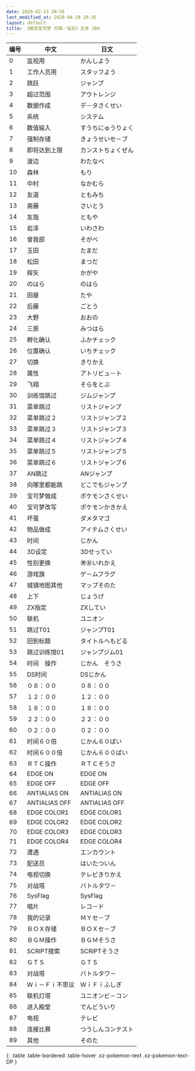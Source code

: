 ```yaml
---
date: 2020-02-23 20:56
last_modified_at: 2020-04-29 20:35
layout: default
title: 《精灵宝可梦 珍珠／钻石》文本 289
---
```

| 编号 | 中文 | 日文 |
| ---- | ---- | ---- |
| 0 | 监视用 | かんしよう |
| 1 | 工作人员用 | スタッフよう |
| 2 | 跳跃 | ジャンプ |
| 3 | 超过范围 | アウトレンジ |
| 4 | 数据作成 | デ－タさくせい |
| 5 | 系统 | システム |
| 6 | 数值输入 | すうちにゅうりょく |
| 7 | 强制存储 | きょうせいセ－ブ |
| 8 | 即将达到上限 | カンストちょくぜん |
| 9 | 渡边 | わたなべ |
| 10 | 森林 | もり |
| 11 | 中村 | なかむら |
| 12 | 友道 | ともみち |
| 13 | 斋藤 | さいとう |
| 14 | 友哉 | ともや |
| 15 | 岩泽 | いわさわ |
| 16 | 曾我部 | そがべ |
| 17 | 玉田 | たまだ |
| 18 | 松田 | まつだ |
| 19 | 辉矢 | かがや |
| 20 | のはら | のはら |
| 21 | 田屋 | たや |
| 22 | 后藤 | ごとう |
| 23 | 大野 | おおの |
| 24 | 三原 | みつはら |
| 25 | 孵化确认 | ふかチェック |
| 26 | 位置确认 | いちチェック |
| 27 | 切换 | きりかえ |
| 28 | 属性 | アトリビュ－ト |
| 29 | 飞翔 | そらをとぶ |
| 30 | 训练馆跳过 | ジムジャンプ |
| 31 | 菜单跳过 | リストジャンプ |
| 32 | 菜单跳过２ | リストジャンプ２ |
| 33 | 菜单跳过３ | リストジャンプ３ |
| 34 | 菜单跳过４ | リストジャンプ４ |
| 35 | 菜单跳过５ | リストジャンプ５ |
| 36 | 菜单跳过６ | リストジャンプ６ |
| 37 | AN跳过 | ANジャンプ |
| 38 | 向哪里都能跳 | どこでもジャンプ |
| 39 | 宝可梦做成 | ポケモンさくせい |
| 40 | 宝可梦改写 | ポケモンかきかえ |
| 41 | 坏蛋 | ダメタマゴ |
| 42 | 物品做成 | アイテムさくせい |
| 43 | 时间 | じかん |
| 44 | 3D设定 | 3Dせってい |
| 45 | 性别更换 | ㊚㊛いれかえ |
| 46 | 游戏旗 | ゲ－ムフラグ |
| 47 | 城镇地图其他 | マップそのた |
| 48 | 上下 | じょうげ |
| 49 | ZX指定 | ZXしてい |
| 50 | 联机 | ユニオン |
| 51 | 跳过T01 | ジャンプT01 |
| 52 | 回到标题 | タイトルへもどる |
| 53 | 跳过训练馆01 | ジャンプジム01 |
| 54 | 时间　操作 | じかん　そうさ |
| 55 | DS时间 | DSじかん |
| 56 | ０８：００ | ０８：００ |
| 57 | １２：００ | １２：００ |
| 58 | １８：００ | １８：００ |
| 59 | ２２：００ | ２２：００ |
| 60 | ０２：００ | ０２：００ |
| 61 | 时间６０倍 | じかん６０ばい |
| 62 | 时间６００倍 | じかん６００ばい |
| 63 | ＲＴＣ操作 | ＲＴＣそうさ |
| 64 | EDGE ON | EDGE ON |
| 65 | EDGE OFF | EDGE OFF |
| 66 | ANTIALIAS ON | ANTIALIAS ON |
| 67 | ANTIALIAS OFF | ANTIALIAS OFF |
| 68 | EDGE COLOR1 | EDGE COLOR1 |
| 69 | EDGE COLOR2 | EDGE COLOR2 |
| 70 | EDGE COLOR3 | EDGE COLOR3 |
| 71 | EDGE COLOR4 | EDGE COLOR4 |
| 72 | 遭遇 | エンカウント |
| 73 | 配送员 | はいたついん |
| 74 | 电视切换 | テレビきりかえ |
| 75 | 对战塔 | バトルタワ－ |
| 76 | SysFlag | SysFlag |
| 77 | 唱片 | レコ－ド |
| 78 | 我的记录 | ＭＹセ－ブ |
| 79 | ＢＯＸ存储 | ＢＯＸセ－ブ |
| 80 | ＢＧＭ操作 | ＢＧＭそうさ |
| 81 | SCRIPT搜索 | SCRIPTそうさ |
| 82 | ＧＴＳ  | ＧＴＳ  |
| 83 | 对战塔 | バトルタワ－ |
| 84 | Ｗｉ－Ｆｉ不思议 | ＷｉＦｉふしぎ |
| 85 | 联机灯塔 | ユニオンビ－コン |
| 86 | 进入殿堂 | でんどういり |
| 87 | 电视 | テレビ |
| 88 | 连接比赛 | つうしんコンテスト |
| 89 | 其他 | そのた |
{: .table .table-bordered .table-hover .xz-pokemon-text .xz-pokemon-text-DP }
